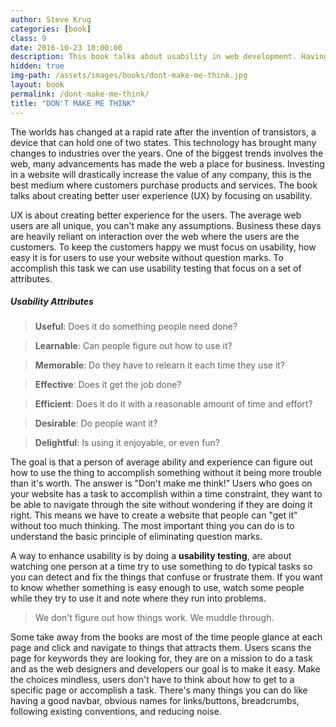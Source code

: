 ```yaml
---
author: Steve Krug
categories: [book]
class: 9
date: 2016-10-23 10:00:00
description: This book talks about usability in web development. Having better user experience will bring more users to your website. The best way to increase user experience is by doing usability testing on your website. Usability is about people and how they understand how to use things. The trick is "Don't make me think". 
hidden: true
img-path: /assets/images/books/dont-make-me-think.jpg
layout: book
permalink: /dont-make-me-think/
title: "DON'T MAKE ME THINK"
---
```


The worlds has changed at a rapid rate after the invention of transistors, a device that can hold one of two states. This technology has brought many changes to industries over the years. One of the biggest trends involves the web, many advancements has made the web a place for business. Investing in a website will drastically increase the value of any company, this is the best medium where customers purchase products and services. The book talks about creating better user experience (UX) by focusing on usability.

UX is about creating better experience for the users. The average web users are all unique, you can't make any assumptions. Business these days are heavily reliant on interaction over the web where the users are the customers. To keep the customers happy we must focus on usability, how easy it is for users to use your website without question marks. To accomplish this task we can use usability testing that focus on a set of attributes.

##### Usability Attributes

> __Useful__: Does it do something people need done?

> __Learnable__: Can people figure out how to use it?

> __Memorable__: Do they have to relearn it each time they use it?

> __Effective__: Does it get the job done?

> __Efficient__: Does it do it with a reasonable amount of time and effort?

> __Desirable__: Do people want it?

> __Delightful__: Is using it enjoyable, or even fun?

The goal is that a person of average ability and experience can figure out how to use the thing to accomplish something without it being more trouble than it's worth. The answer is "Don't make me think!” Users who goes on your website has a task to accomplish within a time constraint, they want to be able to navigate through the site without wondering if they are doing it right. This means we have to create a website that people can "get it" without too much thinking. The most important thing you can do is to understand the basic principle of eliminating question marks.

A way to enhance usability is by doing a __usability testing__, are about watching one person at a time try to use something to do typical tasks so you can detect and fix the things that confuse or frustrate them. If you want to know whether something is easy enough to use, watch some people while they try to use it and note where they run into problems.

> We don't figure out how things work. We muddle through.

Some take away from the books are most of the time people glance at each page and click and navigate to things that attracts them. Users scans the page for keywords they are looking for, they are on a mission to do a task and as the web designers and developers our goal is to make it easy. Make the choices mindless, users don't have to think about how to get to a specific page or accomplish a task. There's many things you can do like having a good navbar, obvious names for links/buttons, breadcrumbs, following existing conventions, and reducing noise.
